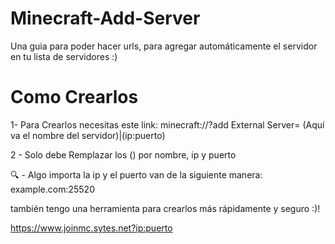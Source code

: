# Minecraft-Add-Server
Una guia para poder hacer urls,  para agregar automáticamente el servidor en tu lista de servidores :) 


# Como Crearlos

1- Para Crearlos necesitas este link:
minecraft://?add External Server= (Aquí va el nombre del servidor)|(ip:puerto) 

2 - Solo debe Remplazar los () por nombre, ip y puerto

🔍 - Algo importa la ip y el puerto van de la siguiente manera:   example.com:25520

también tengo una herramienta para crearlos más rápidamente y seguro :)!

https://www.joinmc.sytes.net?ip:puerto
